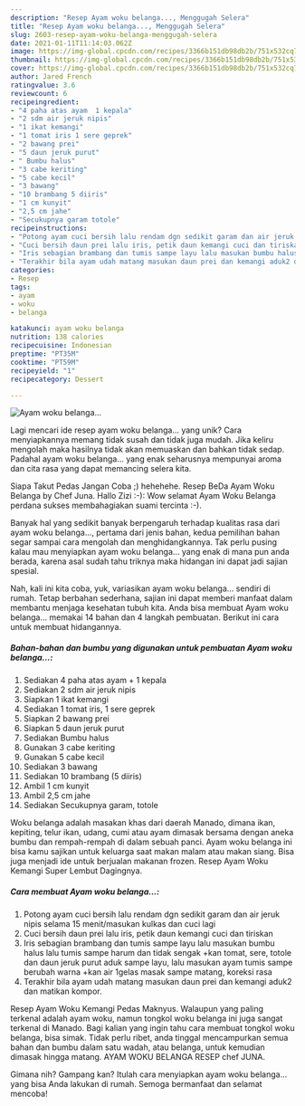 ```yaml
---
description: "Resep Ayam woku belanga..., Menggugah Selera"
title: "Resep Ayam woku belanga..., Menggugah Selera"
slug: 2603-resep-ayam-woku-belanga-menggugah-selera
date: 2021-01-11T11:14:03.062Z
image: https://img-global.cpcdn.com/recipes/3366b151db98db2b/751x532cq70/ayam-woku-belanga-foto-resep-utama.jpg
thumbnail: https://img-global.cpcdn.com/recipes/3366b151db98db2b/751x532cq70/ayam-woku-belanga-foto-resep-utama.jpg
cover: https://img-global.cpcdn.com/recipes/3366b151db98db2b/751x532cq70/ayam-woku-belanga-foto-resep-utama.jpg
author: Jared French
ratingvalue: 3.6
reviewcount: 6
recipeingredient:
- "4 paha atas ayam  1 kepala"
- "2 sdm air jeruk nipis"
- "1 ikat kemangi"
- "1 tomat iris 1 sere geprek"
- "2 bawang prei"
- "5 daun jeruk purut"
- " Bumbu halus"
- "3 cabe keriting"
- "5 cabe kecil"
- "3 bawang"
- "10 brambang 5 diiris"
- "1 cm kunyit"
- "2,5 cm jahe"
- "Secukupnya garam totole"
recipeinstructions:
- "Potong ayam cuci bersih lalu rendam dgn sedikit garam dan air jeruk nipis selama 15 menit/masukan kulkas dan cuci lagi"
- "Cuci bersih daun prei lalu iris, petik daun kemangi cuci dan tiriskan"
- "Iris sebagian brambang dan tumis sampe layu lalu masukan bumbu halus lalu tumis sampe harum dan tidak sengak +kan tomat, sere, totole dan daun jeruk purut aduk sampe layu, lalu masukan ayam tumis sampe berubah warna +kan air 1gelas masak sampe matang, koreksi rasa"
- "Terakhir bila ayam udah matang masukan daun prei dan kemangi aduk2 dan matikan kompor."
categories:
- Resep
tags:
- ayam
- woku
- belanga

katakunci: ayam woku belanga 
nutrition: 138 calories
recipecuisine: Indonesian
preptime: "PT35M"
cooktime: "PT59M"
recipeyield: "1"
recipecategory: Dessert

---
```



![Ayam woku belanga...](https://img-global.cpcdn.com/recipes/3366b151db98db2b/751x532cq70/ayam-woku-belanga-foto-resep-utama.jpg)

Lagi mencari ide resep ayam woku belanga... yang unik? Cara menyiapkannya memang tidak susah dan tidak juga mudah. Jika keliru mengolah maka hasilnya tidak akan memuaskan dan bahkan tidak sedap. Padahal ayam woku belanga... yang enak seharusnya mempunyai aroma dan cita rasa yang dapat memancing selera kita.

Siapa Takut Pedas Jangan Coba ;) hehehehe. Resep BeDa Ayam Woku Belanga by Chef Juna. Hallo Zizi :-): Wow selamat Ayam Woku Belanga perdana sukses membahagiakan suami tercinta :-).

Banyak hal yang sedikit banyak berpengaruh terhadap kualitas rasa dari ayam woku belanga..., pertama dari jenis bahan, kedua pemilihan bahan segar sampai cara mengolah dan menghidangkannya. Tak perlu pusing kalau mau menyiapkan ayam woku belanga... yang enak di mana pun anda berada, karena asal sudah tahu triknya maka hidangan ini dapat jadi sajian spesial.


Nah, kali ini kita coba, yuk, variasikan ayam woku belanga... sendiri di rumah. Tetap berbahan sederhana, sajian ini dapat memberi manfaat dalam membantu menjaga kesehatan tubuh kita. Anda bisa membuat Ayam woku belanga... memakai 14 bahan dan 4 langkah pembuatan. Berikut ini cara untuk membuat hidangannya.

<!--inarticleads1-->

##### Bahan-bahan dan bumbu yang digunakan untuk pembuatan Ayam woku belanga...:

1. Sediakan 4 paha atas ayam + 1 kepala
1. Sediakan 2 sdm air jeruk nipis
1. Siapkan 1 ikat kemangi
1. Sediakan 1 tomat iris, 1 sere geprek
1. Siapkan 2 bawang prei
1. Siapkan 5 daun jeruk purut
1. Sediakan  Bumbu halus
1. Gunakan 3 cabe keriting
1. Gunakan 5 cabe kecil
1. Sediakan 3 bawang
1. Sediakan 10 brambang (5 diiris)
1. Ambil 1 cm kunyit
1. Ambil 2,5 cm jahe
1. Sediakan Secukupnya garam, totole


Woku belanga adalah masakan khas dari daerah Manado, dimana ikan, kepiting, telur ikan, udang, cumi atau ayam dimasak bersama dengan aneka bumbu dan rempah-rempah di dalam sebuah panci. Ayam woku belanga ini bisa kamu sajikan untuk keluarga saat makan malam atau makan siang. Bisa juga menjadi ide untuk berjualan makanan frozen. Resep Ayam Woku Kemangi Super Lembut Dagingnya. 

<!--inarticleads2-->

##### Cara membuat Ayam woku belanga...:

1. Potong ayam cuci bersih lalu rendam dgn sedikit garam dan air jeruk nipis selama 15 menit/masukan kulkas dan cuci lagi
1. Cuci bersih daun prei lalu iris, petik daun kemangi cuci dan tiriskan
1. Iris sebagian brambang dan tumis sampe layu lalu masukan bumbu halus lalu tumis sampe harum dan tidak sengak +kan tomat, sere, totole dan daun jeruk purut aduk sampe layu, lalu masukan ayam tumis sampe berubah warna +kan air 1gelas masak sampe matang, koreksi rasa
1. Terakhir bila ayam udah matang masukan daun prei dan kemangi aduk2 dan matikan kompor.


Resep Ayam Woku Kemangi Pedas Maknyus. Walaupun yang paling terkenal adalah ayam woku, namun tongkol woku belanga ini juga sangat terkenal di Manado. Bagi kalian yang ingin tahu cara membuat tongkol woku belanga, bisa simak. Tidak perlu ribet, anda tinggal mencampurkan semua bahan dan bumbu dalam satu wadah, atau belanga, untuk kemudian dimasak hingga matang. AYAM WOKU BELANGA RESEP chef JUNA. 

Gimana nih? Gampang kan? Itulah cara menyiapkan ayam woku belanga... yang bisa Anda lakukan di rumah. Semoga bermanfaat dan selamat mencoba!
